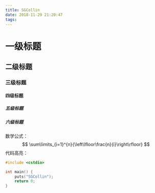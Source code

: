 ```yaml
---
title: SGCollin
date: 2018-11-29 21:20:47
tags:
---
```


# 一级标题

## 二级标题

### 三级标题

#### 四级标题

##### 五级标题

##### 六级标题

数学公式：
$$
\sum\limits_{i=1}^{n}{\left\lfloor\frac{n}{i}\right\rfloor}
$$
代码高亮：

```c++
#include <cstdio>

int main() {
    puts("SGCollin");
    return 0;
}
```

